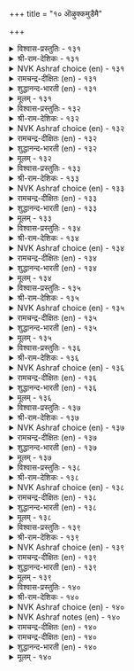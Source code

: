 +++
title = "१० ऒऴुक्कमुडैमै"

+++


<details><summary>विश्वास-प्रस्तुतिः - १३१</summary>

ऒऴुक्कम् विऴुप्पन् दरलान् ऒऴुक्कम्  
उयिरिनुम् ओम्बप् पडुम्।      १३१
</details>

<details><summary>श्री-राम-देशिकः - १३१</summary>

सदाचारो मनुष्याणां सर्वश्रेयांसि यच्छति ।  
प्राणेभ्योऽपि सदाचारः श्रेष्ठ इत्येव पालयेत् ॥ १३१॥
</details>

<details><summary>NVK Ashraf choice (en) - १३१</summary>

०१३१
Discipline is more precious than life itself,
For it is discipline that confers eminence. *
(C. Rajagopalachari), (G. Vanmikanathan)
</details>

<details><summary>रामचन्द्र-दीक्षितः (en) - १३१</summary>

131\. oḻukkam viḻuppam taralāṉ, oḻukkam  
uyiriṉum ōmpappaṭum.

131\. Right conduct exalts one. So it should be prized above one’s life.  
</details>

<details><summary>शुद्धानन्द-भारती (en) - १३१</summary>

1\. ஒழுக்கம் விழுப்பம் தரலான் ஒழுக்கம்  
உயிரினும் ஓம்பப் படும்  
Decorum does one dignity  
More than life guard its purity.         131  
</details>

<details><summary>मूलम् - १३१</summary>

ऒऴुक्कम् विऴुप्पन् दरलान् ऒऴुक्कम्  
उयिरिनुम् ओम्बप् पडुम्।      १३१
</details>

<details><summary>विश्वास-प्रस्तुतिः - १३२</summary>

परिन्दोम्बिक् काक्क ऒऴुक्कम् तॆरिन्दोम्बित्  
तेरिनुम् अह्दे तुणै।      १३२
</details>

<details><summary>श्री-राम-देशिकः - १३२</summary>

प्रेम्णा परिश्रमेणापि सदाचारं तु पालयेत् ।  
सर्वधर्मे सदाचारः श्रेष्ठो जीवितसाह्यादः ॥ १३२॥
</details>

<details><summary>NVK Ashraf choice (en) - १३२</summary>

०१३२
Strive and preserve good conduct;
By any reckoning, you will find it your sole companion. *
(J. Narayanaswamy)
</details>

<details><summary>रामचन्द्र-दीक्षितः (en) - १३२</summary>

132\. parintu ōmpik kākka, oḻukkam-terintu ōmpit  
tēriṉum, aḵtē tuṇai!.

132\. Strive hard to walk in the right path. One finds in it one’s surest ally.  
</details>

<details><summary>शुद्धानन्द-भारती (en) - १३२</summary>

2\. பரிந்தோம்பிக் காக்க ஒழுக்கம் தெரிந்தோம்பித்  
தேரினும் அஃதே துணை  
Virtues of conduct all excel;  
The soul aid should be guarded well.         132  
</details>

<details><summary>मूलम् - १३२</summary>

परिन्दोम्बिक् काक्क ऒऴुक्कम् तॆरिन्दोम्बित्  
तेरिनुम् अह्दे तुणै।      १३२
</details>

<details><summary>विश्वास-प्रस्तुतिः - १३३</summary>

ऒऴुक्कम् उडैमै कुडिमै इऴुक्कम्  
इऴिन्द पिऱप्पाय् विडुम्।      १३३
</details>

<details><summary>श्री-राम-देशिकः - १३३</summary>

यः सदाचारसम्पन्नः स कुलीन इतीर्यते ।  
यः सदाचाररहितस्त्वकुलीनः स गण्यते ॥ १३३॥
</details>

<details><summary>NVK Ashraf choice (en) - १३३</summary>

०१३३
Propriety of conduct is great birth,
And impropriety will sink into a mean birth. *
(W.H. Drew and J. Lazarus)
</details>

<details><summary>रामचन्द्र-दीक्षितः (en) - १३३</summary>

133\. oḻukkam uṭaimai kuṭimai; iḻukkam  
iḻinta piṟappāyviṭum.

133\. Right conduct ennobles one’s family. Bad conduct makes one sink in the scale.  
</details>

<details><summary>शुद्धानन्द-भारती (en) - १३३</summary>

3\. ஒழுக்கம் உடமை குடிமை இழுக்கம்  
இழிந்த பிறப்பாய் விடும்  
Good conduct shows good family  
Low manners mark anomaly.         133  
</details>

<details><summary>मूलम् - १३३</summary>

ऒऴुक्कम् उडैमै कुडिमै इऴुक्कम्  
इऴिन्द पिऱप्पाय् विडुम्।      १३३
</details>

<details><summary>विश्वास-प्रस्तुतिः - १३४</summary>

मऱप्पिनुम् ओत्तुक् कॊळलागुम् पार् प्पान्  
पिऱप्पॊऴुक्कङ् गुण्ड्रक् कॆडुम्।      १३४
</details>

<details><summary>श्री-राम-देशिकः - १३४</summary>

अधीतविस्मृतं वेदं प्राप्नोति पठनात् पुनः ।  
विप्रो नषकुलाचारः पुनर्नाप्नोति विप्रताम् ॥ १३४॥
</details>

<details><summary>NVK Ashraf choice (en) - १३४</summary>

०१३४
Scriptures forgot can be recapitulated;
Bad conduct debases a Brahmin and his birth. *
(P.S. Sundaram), (J. Narayanaswamy)
</details>

<details><summary>रामचन्द्र-दीक्षितः (en) - १३४</summary>

134\. maṟappiṉum, ottuk koḷal ākum; pārppāṉ  
piṟappu oḻukkam kuṉṟak keṭum.

134\. The Brahman may learn anew the Vedas which he forgot. If he were to fall from his estate he would be lost.  
</details>

<details><summary>शुद्धानन्द-भारती (en) - १३४</summary>

4\. மறப்பினும் ஒத்துக் கொளலாகும் பார்ப்பான்  
பிறப்பொழுக்கங் குன்றக் கெடும்  
Readers recall forgotten lore,  
But conduct lost returns no more.         134  
</details>

<details><summary>मूलम् - १३४</summary>

मऱप्पिनुम् ओत्तुक् कॊळलागुम् पार् प्पान्  
पिऱप्पॊऴुक्कङ् गुण्ड्रक् कॆडुम्।      १३४
</details>

<details><summary>विश्वास-प्रस्तुतिः - १३५</summary>

अऴुक्का ऱुडैयान्गण् आक्कम्बोण्ड्रु इल्लै  
ऒऴुक्क मिलान्गण् उयर्वु।      १३५
</details>

<details><summary>श्री-राम-देशिकः - १३५</summary>

असूयाविष्टमनुजो यथा वित्तं न विन्दति ।  
तथा कुलाचारहीनो लभते न समुन्नतिम् ॥ १३५॥
</details>

<details><summary>NVK Ashraf choice (en) - १३५</summary>

०१३५
Just as jealousy can’t lead to prosperity,
So also impropriety to greatness. *
(K. Krishnaswamy & Vijaya Ramkumar)
</details>

<details><summary>रामचन्द्र-दीक्षितः (en) - १३५</summary>

135\. aḻukkāṟu uṭaiyāṉkaṇ ākkam pōṉṟu illai-  
oḻukkam ilāṉkaṇ uyarvu.

135\. The envious do not prosper; likewise one straying from the right path does not advance.  
</details>

<details><summary>शुद्धानन्द-भारती (en) - १३५</summary>

5\. அழுக்கா றுடையான்கண் ஆக்கம்போன்று இல்லை  
ஒழுக்க மிலான்கண் உயர்வு  
The envious prosper but ill  
The ill-behaved sinks lower still.         135  
</details>

<details><summary>मूलम् - १३५</summary>

अऴुक्का ऱुडैयान्गण् आक्कम्बोण्ड्रु इल्लै  
ऒऴुक्क मिलान्गण् उयर्वु।      १३५
</details>

<details><summary>विश्वास-प्रस्तुतिः - १३६</summary>

ऒऴुक्कत्तिन् ऒल्गार् उरवोर् इऴुक्कत्तिन्  
एदम् पडुबाक् कऱिन्दु।      १३६
</details>

<details><summary>श्री-राम-देशिकः - १३६</summary>

धीराः सदाचारहानात् दृष्ट्वा नीचकुलोद्भवम् ।  
न मुञ्चन्ति सदाचारं दुस्साधमपि सर्वदा ॥ १३६॥
</details>

<details><summary>NVK Ashraf choice (en) - १३६</summary>

०१३६
The strong-willed do not shrink from right conduct;
They know its breach will spell ruin. *
(S.M. Diaz)
</details>

<details><summary>रामचन्द्र-दीक्षितः (en) - १३६</summary>

136\. oḻukkattiṉ olkār uravōr-iḻukkattiṉ  
ētam paṭupākku aṟintu.

136\. The strong of mind will not shrink from virtue; for they know that any deviation is wrought with dire consequences.  
</details>

<details><summary>शुद्धानन्द-भारती (en) - १३६</summary>

6\. ஒழுக்கத்தின் ஒல்கார் உரவோர் இழுக்கத்தின்  
ஏதம் படுபாக் கறிந்து  
The firm from virtue falter not  
They know the ills of evil thought.         136  
</details>

<details><summary>मूलम् - १३६</summary>

ऒऴुक्कत्तिन् ऒल्गार् उरवोर् इऴुक्कत्तिन्  
एदम् पडुबाक् कऱिन्दु।      १३६
</details>

<details><summary>विश्वास-प्रस्तुतिः - १३७</summary>

ऒऴुक्कत्तिन् ऎय्दुवर् मेन्मै इऴुक्कत्तिन्  
ऎय्दुवर् ऎय्दाप् पऴि।      १३७
</details>

<details><summary>श्री-राम-देशिकः - १३७</summary>

सदाचारेण सर्वेऽपि लभन्ते परमं यशः ।  
सदाचारपरित्यागादपवादो मुधा भवेत् ॥ १३७॥
</details>

<details><summary>NVK Ashraf choice (en) - १३७</summary>

०१३७
Right conduct exalts one, while a bad name
Exposes one to undeserved disgrace.
(P.S. Sundaram)
</details>

<details><summary>रामचन्द्र-दीक्षितः (en) - १३७</summary>

137\. oḻukkattiṉ eytuvar, mēṉmai; iḻukkattiṉ  
eytuvar, eytāp paḻi.

137\. Men of right conduct are crowned with glory. Men of evil ways are covered with disgrace.  
</details>

<details><summary>शुद्धानन्द-भारती (en) - १३७</summary>

7\. ஒழுக்கத்தின் எய்துவர் மேன்மை இழுக்கத்தின்  
எய்துவர் எய்தாப் பழி  
Conduct good ennobles man,  
Bad conduct entails disgrace mean.         137  
</details>

<details><summary>मूलम् - १३७</summary>

ऒऴुक्कत्तिन् ऎय्दुवर् मेन्मै इऴुक्कत्तिन्  
ऎय्दुवर् ऎय्दाप् पऴि।      १३७
</details>

<details><summary>विश्वास-प्रस्तुतिः - १३८</summary>

नण्ड्रिक्कु वित्तागुम् नल्लॊऴुक्कम् तीयॊऴुक्कम्  
ऎण्ड्रुम् इडुम्बै तरुम्।      १३८
</details>

<details><summary>श्री-राम-देशिकः - १३८</summary>

उपयोर्लौकयोः सौख्यं सदाचारेण जायते ।  
तथा दुःख दुराचारात् प्राप्यते लोकयोर्द्वयोः ॥ १३८॥
</details>

<details><summary>NVK Ashraf choice (en) - १३८</summary>

०१३८
Good conduct sows good,
And from bad springs eternal trouble.
(P.S. Sundaram)
</details>

<details><summary>रामचन्द्र-दीक्षितः (en) - १३८</summary>

138\. naṉṟikku vittu ākum nal oḻukkam; tī oḻukkam  
eṉṟum iṭumpai tarum.

138\. Good conduct is the spring of happiness. Bad conduct leads one ever to misery.  
</details>

<details><summary>शुद्धानन्द-भारती (en) - १३८</summary>

8\. நன்றிக்கு வித்தாகும் நல்லொழுக்கம் தீயொழுக்கம்  
என்றும் இடும்பை தரும்  
Good conduct sows seeds of blessings  
Bad conduct endless evil brings.         138  
</details>

<details><summary>मूलम् - १३८</summary>

नण्ड्रिक्कु वित्तागुम् नल्लॊऴुक्कम् तीयॊऴुक्कम्  
ऎण्ड्रुम् इडुम्बै तरुम्।      १३८
</details>

<details><summary>विश्वास-प्रस्तुतिः - १३९</summary>

ऒऴुक्क मुडैयवर्क्कु ऒल्लावे तीय  
वऴुक्कियुम् वायाऱ्चॊलल्।      १३९
</details>

<details><summary>श्री-राम-देशिकः - १३९</summary>

दोषयुक्तानि वाक्यानि विस्मृत्यापि प्रमादतः ।  
तेषां मुखान्न निर्यान्ति ये सदाचारशालिनः ॥ १३९॥
</details>

<details><summary>NVK Ashraf choice (en) - १३९</summary>

०१३९
Men of good conduct cannot speak ill
Even by a slip of tongue.
(P.S. Sundaram), (J. Narayanaswamy)
</details>

<details><summary>रामचन्द्र-दीक्षितः (en) - १३९</summary>

139\. oḻukkam uṭaiyavarkku ollāvē-tīya  
vaḻukkiyum, vāyāl colal.

139\. It is difficult for a man of right conduct to utter evil words even in a forgetful mood.  
</details>

<details><summary>शुद्धानन्द-भारती (en) - १३९</summary>

9\. ஒழுக்க முடையவர்க்கு ஒல்லாவே தீய  
வழுக்கியும் வாயாற் சொலல்  
Foul words will never fall from lips  
Of righteous men even by slips.         139  
</details>

<details><summary>मूलम् - १३९</summary>

ऒऴुक्क मुडैयवर्क्कु ऒल्लावे तीय  
वऴुक्कियुम् वायाऱ्चॊलल्।      १३९
</details>

<details><summary>विश्वास-प्रस्तुतिः - १४०</summary>

उलगत्तोडु ऒट्ट ऒऴुगल् पलगट्रुम्  
कल्लार् अऱिविला तार्।      १४०
</details>

<details><summary>श्री-राम-देशिकः - १४०</summary>

ये तु नैव प्रवर्तन्ते कालदेशानुसारत्ः ।  
अधीतेष्वपि शास्त्रेषु ज्ञानिनो न भवन्ति ते ॥ १४०॥
</details>

<details><summary>NVK Ashraf choice (en) - १४०</summary>

०१४०
Those are fools, however learned,
Who have not learnt to walk with the world.
(P.S. Sundaram)
</details>

<details><summary>NVK Ashraf notes (en) - १४०</summary>

१४०. Compare with ४२६. "It is a part of wisdom to conform to the ways of the world" - (V.V.S. Aiyar)
</details>

<details><summary>रामचन्द्र-दीक्षितः (en) - १४०</summary>

140\. ulakattōṭu oṭṭa oḻukal, pala kaṟṟum,  
kallār aṟivilātār.

140\. Those who cannot move in harmony with the world are learned fools.
</details>

<details><summary>रामचन्द्र-दीक्षितः (en) - १४०</summary>

140\. ulakattōṭu oṭṭa oḻukal, pala kaṟṟum,  
kallār aṟivilātār.

140\. Those who cannot move in harmony with the world are learned fools.

</details>

<details><summary>शुद्धानन्द-भारती (en) - १४०</summary>

10\. உலகத்தோடு ஒட்ட ஒழுகல் பலகற்றும்  
கல்லார் அறிவிலா தார்  
Though read much they are ignorant  
Whose life is not world-accordant.         140  
</details>

<details><summary>मूलम् - १४०</summary>

उलगत्तोडु ऒट्ट ऒऴुगल् पलगट्रुम्  
कल्लार् अऱिविला तार्।      १४०
</details>
